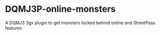 # DQMJ3P-online-monsters
A DQMJ3 3gx plugin to get monsters locked behind online and StreetPass features
